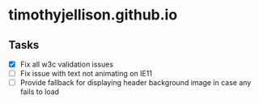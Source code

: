 # timothyjellison.github.io

## Tasks

- [x] Fix all w3c validation issues
- [ ] Fix issue with text not animating on IE11
- [ ] Provide fallback for displaying header background image in case any fails to load
